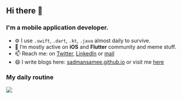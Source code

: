 ## Hi there 👋

### I'm a mobile application developer.

- ⚙️ I use `.swift`, `.dart`, `.kt`, `.java` almost daily to survive.
- 👯 I’m mostly active on **iOS** and **Flutter** community and meme stuff.
- 📫 Reach me: on [Twitter](https://twitter.com/sameesadman), [LinkedIn](https://www.linkedin.com/in/sadmansamee/) or [mail](mailto:sadman.tonmoy@gmail.com)
- 😄 I write blogs here: [sadmansamee.github.io](https://sadmansamee.github.io) or visit me [here](https://www.sadmansamee.me/)

### My daily routine
![](https://media.giphy.com/media/7ltN7lCgF2MQE/giphy.gif)
